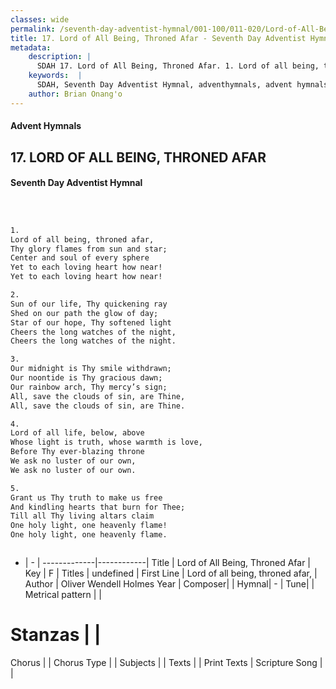 ```yaml
---
classes: wide
permalink: /seventh-day-adventist-hymnal/001-100/011-020/Lord-of-All-Being,-Throned-Afar/
title: 17. Lord of All Being, Throned Afar - Seventh Day Adventist Hymnal
metadata:
    description: |
      SDAH 17. Lord of All Being, Throned Afar. 1. Lord of all being, throned afar, Thy glory flames from sun and star; Center and soul of every sphere Yet to each loving heart how near! Yet to each loving heart how near!
    keywords:  |
      SDAH, Seventh Day Adventist Hymnal, adventhymnals, advent hymnals, Lord of All Being, Throned Afar, Lord of all being, throned afar, 
    author: Brian Onang'o
---
```


#### Advent Hymnals
## 17. LORD OF ALL BEING, THRONED AFAR
#### Seventh Day Adventist Hymnal

```txt



1.
Lord of all being, throned afar,
Thy glory flames from sun and star;
Center and soul of every sphere
Yet to each loving heart how near!
Yet to each loving heart how near!

2.
Sun of our life, Thy quickening ray
Shed on our path the glow of day;
Star of our hope, Thy softened light
Cheers the long watches of the night,
Cheers the long watches of the night.

3.
Our midnight is Thy smile withdrawn;
Our noontide is Thy gracious dawn;
Our rainbow arch, Thy mercy’s sign;
All, save the clouds of sin, are Thine,
All, save the clouds of sin, are Thine.

4.
Lord of all life, below, above
Whose light is truth, whose warmth is love,
Before Thy ever-blazing throne
We ask no luster of our own,
We ask no luster of our own.

5.
Grant us Thy truth to make us free
And kindling hearts that burn for Thee;
Till all Thy living altars claim
One holy light, one heavenly flame!
One holy light, one heavenly flame.



```

- |   -  |
-------------|------------|
Title | Lord of All Being, Throned Afar |
Key | F |
Titles | undefined |
First Line | Lord of all being, throned afar, |
Author | Oliver Wendell Holmes
Year | 
Composer|  |
Hymnal|  - |
Tune|  |
Metrical pattern | |
# Stanzas |  |
Chorus |  |
Chorus Type |  |
Subjects |  |
Texts |  |
Print Texts | 
Scripture Song |  |
  

